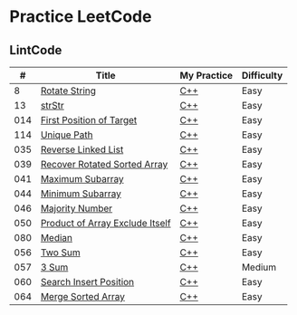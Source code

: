 # Practice LeetCode

## LintCode
| # | Title | My Practice | Difficulty |
|---|---|---|---|
|8|[Rotate String](http://www.lintcode.com/en/problem/)|[C++](./c++/lintcode-8-Rotate-String/)|Easy|
|13|[strStr](http://www.lintcode.com/en/problem/strstr/)|[C++](./c++/lintcode-13-strstr/)|Easy|
|014|[First Position of Target](http://www.lintcode.com/en/problem/first-position-of-target/)|[C++](./c++/lintcode-014-first-pos-of-target/)|Easy|
|114|[Unique Path](http://www.lintcode.com/en/problem/unique-paths/)|[C++](./c++/lintcode-114-unique-paths)|Easy|
|035|[Reverse Linked List](http://www.lintcode.com/en/problem/reverse-linked-list)|[C++](./c++/lintcode-035-reverse-linked-list)|Easy|
|039|[Recover Rotated Sorted Array](http://www.lintcode.com/en/problem/recover-rotated-sorted-array/)|[C++](./c++/lintcode-039-recover-rotated-sorted-array)|Easy|
|041|[Maximum Subarray](http://www.lintcode.com/en/problem/maximum-subarray/)|[C++](./c++/lintcode-041-maximum-subarray)|Easy|
|044|[Minimum Subarray](http://www.lintcode.com/en/problem/minimum-subarray/)|[C++](./c++/lintcode-044-minimum-subarray)|Easy|
|046|[Majority Number](http://www.lintcode.com/en/problem/majority-number/)|[C++](./c++/lintcode-046-majority-number)|Easy|
|050|[Product of Array Exclude Itself](http://www.lintcode.com/en/problec++/lintcode-080-medianm/product-of-array-exclude-itself/)|[C++](./c++/lintcode-050-product-of-array-exclude-itself)|Easy|
|080|[Median](http://www.lintcode.com/en/problem/median/)|[C++](./c++/lintcode-080-median)|Easy|
|056|[Two Sum](http://www.lintcode.com/en/problem/two-sum/)|[C++](./c++/lintcode-056-two-sum)|Easy|
|057|[3 Sum](http://www.lintcode.com/en/problem/3sum/)|[C++](./c++/lintcode-057-3Sum)|Medium|
|060|[Search Insert Position](http://www.lintcode.com/en/problem/search-insert-position/)|[C++](./c++/lintcode-060-search-insert-pos)|Easy|
|064|[Merge Sorted Array](http://www.lintcode.com/en/problem/merge-sorted-array/)|[C++](./c++/lintcode-064-merge-sorted-array)|Easy|
